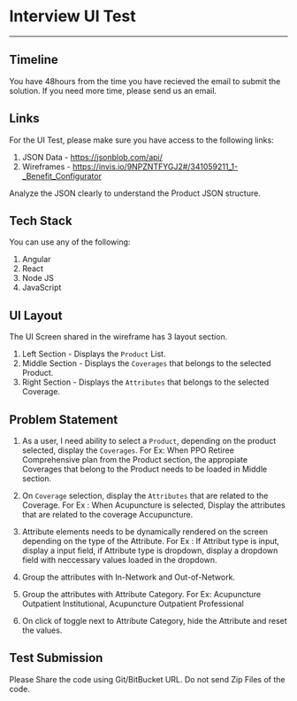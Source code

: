 # Interview UI Test
--------

## Timeline
You have 48hours from the time you have recieved the email to submit the solution. If you need more time, please send us an email.

## Links

For the UI Test, please make sure you have access to the following links:
1. JSON Data - https://jsonblob.com/api/
2. Wireframes - https://invis.io/9NPZNTFYGJ2#/341059211_1-_Benefit_Configurator

Analyze the JSON clearly to understand the Product JSON structure. 

## Tech Stack

You can use any of the following:
1. Angular
2. React
3. Node JS
4. JavaScript

## UI Layout
The UI Screen shared in the wireframe has 3 layout section.

1. Left Section - Displays the `Product` List.
2. Middle Section - Displays the `Coverages` that belongs to the selected Product.
3. Right Section - Displays the `Attributes` that belongs to the selected Coverage.

## Problem Statement
1. As a user, I need ability to select a `Product`, depending on the product selected, display the `Coverages`. 
For Ex: When PPO Retiree Comprehensive plan from the Product section, the appropiate Coverages that belong to the Product needs to be loaded in Middle section. 

2. On `Coverage` selection, display the `Attributes` that are related to the Coverage.
For Ex : When Acupuncture is selected, Display the attributes that are related to the coverage Accupuncture. 

3. Attribute elements needs to be dynamically rendered on the screen depending on the type of the Attribute.
For Ex : If Attribut type is input, display a input field, if Attribute type is dropdown, display a dropdown field with neccessary values loaded in the dropdown.

4. Group the attributes with In-Network and Out-of-Network.
5. Group the attributes with Attribute Category.
For Ex: Acupuncture Outpatient Institutional, Acupuncture Outpatient Professional

6. On click of toggle next to Attribute Category, hide the Attribute and reset the values.

## Test Submission
Please Share the code using Git/BitBucket URL. Do not send Zip Files of the code.
